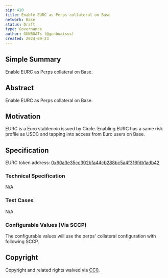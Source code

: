 ```yaml
---
sip: 410
title: Enable EURC as Perps collateral on Base
network: Base
status: Draft
type: Governance
author: GUNBOATs (@gunboatsss)
created: 2024-09-23
---
```


<!--You can leave these HTML comments in your merged SIP and delete the visible duplicate text guides, they will not appear and may be helpful to refer to if you edit it again. This is the suggested template for new SIPs. Note that an SIP number will be assigned by an editor. When opening a pull request to submit your SIP, please use an abbreviated title in the filename, `sip-draft_title_abbrev.md`. The title should be 44 characters or less.-->

## Simple Summary

<!--"If you can't explain it simply, you don't understand it well enough." Simply describe the outcome the proposed changes intends to achieve. This should be non-technical and accessible to a casual community member.-->

Enable EURC as Perps collateral on Base.

## Abstract

<!--A short (~200 word) description of the proposed change, the abstract should clearly describe the proposed change. This is what *will* be done if the SIP is implemented, not *why* it should be done or *how* it will be done. If the SIP proposes deploying a new contract, write, "we propose to deploy a new contract that will do x".-->

Enable EURC as Perps collateral on Base.

## Motivation

<!--This is the problem statement. This is the *why* of the SIP. It should clearly explain *why* the current state of the protocol is inadequate.  It is critical that you explain *why* the change is needed, if the SIP proposes changing how something is calculated, you must address *why* the current calculation is inaccurate or wrong. This is not the place to describe how the SIP will address the issue!-->

EURC is a Euro stablecoin issued by Circle. Enabling EURC has a same risk profile as USDC and tapping into access from Euro users on Base.

## Specification

<!--The specification should describe the syntax and semantics of any new feature, there are five sections
1. Overview
2. Rationale
3. Technical Specification
4. Test Cases
5. Configurable Values
-->

EURC token address: [0x60a3e35cc302bfa44cb288bc5a4f316fdb1adb42](https://basescan.org/token/0x60a3e35cc302bfa44cb288bc5a4f316fdb1adb42)

### Technical Specification

<!--The technical specification should outline the public API of the changes proposed. That is, changes to any of the interfaces Synthetix currently exposes or the creations of new ones.-->

N/A

### Test Cases

<!--Test cases for an implementation are mandatory for SIPs but can be included with the implementation..-->

N/A

### Configurable Values (Via SCCP)

<!--Please list all values configurable via SCCP under this implementation.-->

The configurable values will use the perps' collateral configuration with following SCCP.


## Copyright

Copyright and related rights waived via [CC0](https://creativecommons.org/publicdomain/zero/1.0/).
